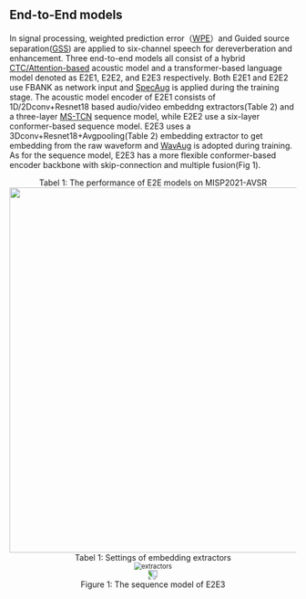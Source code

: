 ## End-to-End models

In signal processing, weighted prediction error（[WPE](https://github.com/fgnt/nara_wpe)）and Guided source separation([GSS](https://github.com/fgnt/pb_chime5)) are applied to six-channel speech for dereverberation and enhancement. Three end-to-end models all consist of a hybrid [CTC/Attention-based](https://arxiv.org/abs/1609.06773) acoustic model and a transformer-based language model denoted as E2E1, E2E2, and E2E3 respectively. Both E2E1 and E2E2 use FBANK as network input and [SpecAug](https://github.com/DemisEom/SpecAugment) is applied during the training stage. The acoustic model encoder of E2E1 consists of 1D/2Dconv+Resnet18 based audio/video embeddng extractors(Table 2) and a three-layer [MS-TCN](https://github.com/mpc001/Lipreading_using_Temporal_Convolutional_Networks) sequence model, while E2E2 use a six-layer conformer-based sequence model. E2E3 uses a 3Dconv+Resnet18+Avgpooling(Table 2) embedding extractor to get embedding from the raw waveform and [WavAug](https://github.com/facebookresearch/WavAugment) is adopted during training. As for the sequence model, E2E3 has a more flexible conformer-based encoder backbone with skip-connection and multiple fusion(Fig 1).

<div align="center"> Tabel 1: The performance of E2E models on MISP2021-AVSR</div>

<div align="center"><img src="https://github.com/mispchallenge/MISP2021-AVSR/blob/main/images/results.png" width="640"/></div>

<div align="center">Tabel 1: Settings of embedding extractors</div>

<div align="center"><img src="https://github.com/mispchallenge/MISP2021-AVSR/blob/main/images/extractors.png" alt="extractors" style="zoom:80%;" /></div>

<div align="center"><img src="https://github.com/mispchallenge/MISP2021-AVSR/blob/main/images/e2e3.png" style="transform:rotate(90deg);"></div>																									
<div align="center">Figure 1: The sequence model of E2E3</div>
